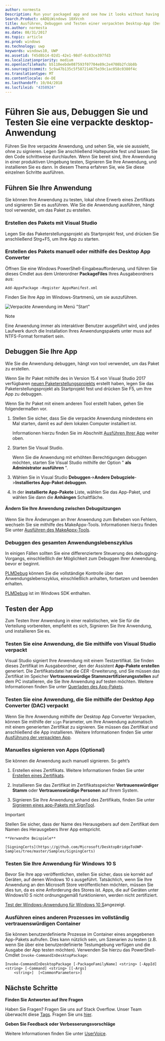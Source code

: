 ```yaml
---
author: normesta
Description: Run your packaged app and see how it looks without having to sign it. Then, set breakpoints and step through code. When you're ready to test your app in a production environment, sign your app and then install it.
Search.Product: eADQiWindows 10XVcnh
title: Ausführen, Debuggen und Testen einer verpackten Desktop-App (Desktop-Brücke)
ms.author: normesta
ms.date: 08/31/2017
ms.topic: article
ms.prod: windows
ms.technology: uwp
keywords: windows10, UWP
ms.assetid: f45d8b14-02d1-42e1-98df-6c03ce397fd3
ms.localizationpriority: medium
ms.openlocfilehash: b5110eebde087593f07704e89c2e4708b2fcbb8b
ms.sourcegitcommit: 5c9a47b135c5f587214675e39c1ac058c0380f4c
ms.translationtype: MT
ms.contentlocale: de-DE
ms.lasthandoff: 10/04/2018
ms.locfileid: "4358924"
---
```

# <a name="run-debug-and-test-a-packaged-desktop-application"></a>Führen Sie aus, Debuggen Sie und Testen Sie eine verpackte desktop-Anwendung

Führen Sie Ihre verpackte Anwendung, und sehen Sie, wie sie aussieht, ohne zu signieren. Legen Sie anschließend Haltepunkte fest und lassen Sie den Code schrittweise durchlaufen. Wenn Sie bereit sind, Ihre Anwendung in einer produktiven Umgebung testen, Signieren Sie Ihre Anwendung, und installieren Sie es dann. In diesem Thema erfahren Sie, wie Sie diese einzelnen Schritte ausführen.

<a id="run-app" />

## <a name="run-your-application"></a>Führen Sie Ihre Anwendung

Sie können Ihre Anwendung zu testen, lokal ohne Erwerb eines Zertifikats und signieren Sie es ausführen. Wie Sie die Anwendung ausführen, hängt tool verwendet, um das Paket zu erstellen.

### <a name="you-created-the-package-by-using-visual-studio"></a>Erstellen des Pakets mit Visual Studio

Legen Sie das Paketerstellungsprojekt als Startprojekt fest, und drücken Sie anschließend Strg+F5, um Ihre App zu starten.

### <a name="you-created-the-package-manually-or-by-using-the-desktop-app-converter"></a>Erstellen des Pakets manuell oder mithilfe des Desktop App Converter

Öffnen Sie eine Windows PowerShell-Eingabeaufforderung, und führen Sie dieses Cmdlet aus dem Unterordner **PackageFiles** Ihres Ausgabeordners aus:

```
Add-AppxPackage –Register AppxManifest.xml
```
Finden Sie Ihre App im Windows-Startmenü, um sie auszuführen.

![Verpackte Anwendung im Menü "Start"](images/desktop-to-uwp/converted-app-installed.png)

> [!NOTE]
> Eine Anwendung immer als interaktiver Benutzer ausgeführt wird, und jedes Laufwerk durch die Installation Ihres Anwendungspakets unter muss auf NTFS-Format formatiert sein.

## <a name="debug-your-app"></a>Debuggen Sie Ihre App

Wie Sie die Anwendung debuggen, hängt von tool verwendet, um das Paket zu erstellen.

Wenn Sie Ihr Paket mithilfe des in Version 15.4 von Visual Studio 2017 verfügbaren [neuen Paketerstellungsprojekts](desktop-to-uwp-packaging-dot-net.md#new-packaging-project) erstellt haben, legen Sie das Paketerstellungsprojekt als Startprojekt fest und drücken Sie F5, um Ihre App zu debuggen.

Wenn Sie Ihr Paket mit einem anderen Tool erstellt haben, gehen Sie folgendermaßen vor.

1. Stellen Sie sicher, dass Sie die verpackte Anwendung mindestens ein Mal starten, damit es auf dem lokalen Computer installiert ist.

   Informationen hierzu finden Sie im Abschnitt [Ausführen Ihrer App](#run-app) weiter oben.

2. Starten Sie Visual Studio.

   Wenn Sie die Anwendung mit erhöhten Berechtigungen debuggen möchten, starten Sie Visual Studio mithilfe der Option " **als Administrator ausführen** ".

3. Wählen Sie in Visual Studio **Debuggen**->**Andere Debugziele**->**Installiertes App-Paket debuggen**.

4. In der **installierte App-Pakete** Liste, wählen Sie das App-Paket, und wählen Sie dann die **Anhängen** Schaltfläche.

#### <a name="modify-your-application-in-between-debug-sessions"></a>Ändern Sie Ihre Anwendung zwischen Debugsitzungen

Wenn Sie Ihre Änderungen an Ihrer Anwendung zum Beheben von Fehlern, wechseln Sie sie mithilfe des MakeAppx-Tools. Informationen hierzu finden Sie unter [Ausführen des MakeAppx-Tools](desktop-to-uwp-manual-conversion.md#make-appx).

### <a name="debug-the-entire-application-lifecycle"></a>Debuggen des gesamten Anwendungslebenszyklus

In einigen Fällen sollten Sie eine differenziertere Steuerung des debugging-Vorgangs, einschließlich der Möglichkeit zum Debuggen Ihrer Anwendung, bevor er beginnt.

[PLMDebug](https://msdn.microsoft.com/library/windows/hardware/jj680085(v=vs.85).aspx) können Sie die vollständige Kontrolle über den Anwendungslebenszyklus, einschließlich anhalten, fortsetzen und beenden erhalten.

[PLMDebug](https://msdn.microsoft.com/library/windows/hardware/jj680085(v=vs.85).aspx) ist im Windows SDK enthalten.

## <a name="test-your-app"></a>Testen der App

Zum Testen Ihrer Anwendung in einer realistischen, wie Sie für die Verteilung vorbereiten, empfiehlt es sich, Signieren Sie Ihre Anwendung, und installieren Sie es.

### <a name="test-an-application-that-you-packaged-by-using-visual-studio"></a>Testen Sie eine Anwendung, die Sie mithilfe von Visual Studio verpackt

Visual Studio signiert Ihre Anwendung mit einem Testzertifikat. Sie finden dieses Zertifikat im Ausgabeordner, den der Assistent **App-Pakete erstellen** generiert. Die Zertifikatsdatei hat die *CER* -Erweiterung, und Sie müssen das Zertifikat im Speicher **Vertrauenswürdige Stammzertifizierungsstellen** auf dem PC installieren, die Sie Ihre Anwendung auf testen möchten. Weitere Informationen finden Sie unter [Querladen des App-Pakets](../packaging/packaging-uwp-apps.md#sideload-your-app-package).

### <a name="test-an-application-that-you-packaged-by-using-the-desktop-app-converter-dac"></a>Testen Sie eine Anwendung, die Sie mithilfe der Desktop App Converter (DAC) verpackt

Wenn Sie Ihre Anwendung mithilfe der Desktop App Converter Verpacken, können Sie mithilfe der ``sign`` Parameter, um Ihre Anwendung automatisch mit einem generierten Zertifikat zu signieren. Sie müssen das Zertifikat und anschließend die App installieren. Weitere Informationen finden Sie unter [Ausführung der verpackten App](desktop-to-uwp-run-desktop-app-converter.md#run-app).   


### <a name="manually-sign-apps-optional"></a>Manuelles signieren von Apps (Optional)

Sie können die Anwendung auch manuell signieren. So geht’s

1. Erstellen eines Zertifikats. Weitere Informationen finden Sie unter [Erstellen eines Zertifikats](../packaging/create-certificate-package-signing.md).

2. Installieren Sie das Zertifikat im Zertifikatsspeicher **Vertrauenswürdiger Stamm** oder **Vertrauenswürdige Personen** auf Ihrem System.

3. Signieren Sie Ihre Anwendung anhand des Zertifikats, finden Sie unter [Signieren eines app-Pakets mit SignTool](../packaging/sign-app-package-using-signtool.md).

  > [!IMPORTANT]
  > Stellen Sie sicher, dass der Name des Herausgebers auf dem Zertifikat dem Namen des Herausgebers Ihrer App entspricht.

    **Verwandte Beispiele**

    [SigningCerts](https://github.com/Microsoft/DesktopBridgeToUWP-Samples/tree/master/Samples/SigningCerts)


### <a name="test-your-application-for-windows-10-s"></a>Testen Sie Ihre Anwendung für Windows 10 S

Bevor Sie Ihre app veröffentlichen, stellen Sie sicher, dass sie korrekt auf Geräten, auf denen Windows 10 s ausgeführt. Tatsächlich, wenn Sie Ihre Anwendung an den Microsoft Store veröffentlichen möchten, müssen Sie dies tun, da es eine Anforderung des Stores ist. Apps, die auf Geräten unter Windows10 S nicht ordnungsgemäß funktionieren, werden nicht zertifiziert.

[Test der Windows-Anwendung für Windows 10 S](https://docs.microsoft.com/windows/uwp/porting/desktop-to-uwp-test-windows-s)angezeigt.

### <a name="run-another-process-inside-the-full-trust-container"></a>Ausführen eines anderen Prozesses im vollständig vertrauenswürdigen Container

Sie können benutzerdefinierte Prozesse im Container eines angegebenen App-Pakets aufrufen. Dies kann nützlich sein, um Szenarien zu testen (z.B. wenn Sie über eine benutzerdefinierte Testumgebung verfügen und die Ausgabe der App testen möchten). Verwenden Sie hierzu das PowerShell-Cmdlet ```Invoke-CommandInDesktopPackage```:

```CMD
Invoke-CommandInDesktopPackage [-PackageFamilyName] <string> [-AppId] <string> [-Command] <string> [[-Args]
    <string>]  [<CommonParameters>]
```

## <a name="next-steps"></a>Nächste Schritte

**Finden Sie Antworten auf Ihre Fragen**

Haben Sie Fragen? Fragen Sie uns auf Stack Overflow. Unser Team überwacht diese [Tags](http://stackoverflow.com/questions/tagged/project-centennial+or+desktop-bridge). Fragen Sie uns [hier](https://social.msdn.microsoft.com/Forums/en-US/home?filter=alltypes&sort=relevancedesc&searchTerm=%5BDesktop%20Converter%5D).

**Geben Sie Feedback oder Verbesserungsvorschläge**

Weitere Informationen finden Sie unter [UserVoice](https://wpdev.uservoice.com/forums/110705-universal-windows-platform/category/161895-desktop-bridge-centennial).

